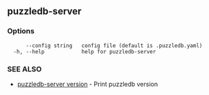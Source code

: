 ## puzzledb-server



### Options

```
      --config string   config file (default is .puzzledb.yaml)
  -h, --help            help for puzzledb-server
```

### SEE ALSO

* [puzzledb-server version](puzzledb-server_version.md)	 - Print puzzledb version

